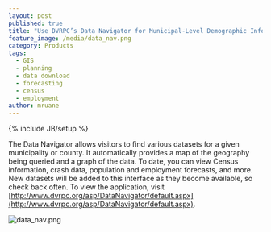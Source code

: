 ```yaml
---
layout: post
published: true
title: "Use DVRPC’s Data Navigator for Municipal-Level Demographic Info"
feature_image: /media/data_nav.png
category: Products
tags: 
  - GIS
  - planning
  - data download
  - forecasting
  - census
  - employment
author: mruane
---
```



{% include JB/setup %}

The Data Navigator allows visitors to find various datasets for a given municipality or county. It automatically provides a map of the geography being queried and a graph of the data. To date, you can view Census information, crash data, population and employment forecasts, and more.  New datasets will be added to this interface as they become available, so check back often. To view the application, visit [http://www.dvrpc.org/asp/DataNavigator/default.aspx](http://www.dvrpc.org/asp/DataNavigator/default.aspx).

![data_nav.png]({{site.baseurl}}/media/data_nav.png)
